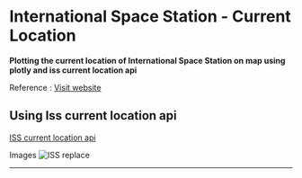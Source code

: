 
# International Space Station - Current Location

**Plotting the current location of International Space Station on map using plotly and iss current location api**


Reference :
[Visit website](http://open-notify.org/Open-Notify-API/ISS-Location-Now/ "ISS")

## Using Iss current location api
[ISS current location api](http://api.open-notify.org/iss-now.json "api")

Images
![ISS replace](https://www.google.com/url?sa=i&url=https%3A%2F%2Fwww.gettyimages.com%2Fphotos%2Finternational-space-station&psig=AOvVaw3XjsRfmmTPCOAHWvNqGGOx&ust=1613722387865000&source=images&cd=vfe&ved=0CAIQjRxqFwoTCICDysD-8u4CFQAAAAAdAAAAABAD "ISS")



---





